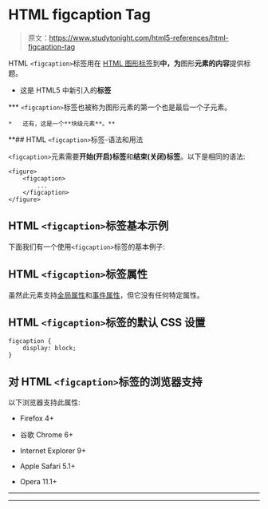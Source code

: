 # HTML figcaption Tag

> 原文：<https://www.studytonight.com/html5-references/html-figcaption-tag>

HTML `<figcaption>`标签用在 [HTML 图形标签](https://www.studytonight.com/html5-references/html-figure-tag)到**中，为**图形**元素的内容**提供标题。

*   这是 HTML5 中新引入的**标签**

***   `<figcaption>`标签也被称为图形元素的第一个也是最后一个子元素。

    *   还有，这是一个**块级元素**。** 

 **## HTML `<figcaption>`标签-语法和用法

`<figcaption>`元素需要**开始(开启)标签**和**结束(关闭)标签**。以下是相同的语法:

```
<figure>
    <figcaption>
        ...
    </figcaption>
</figure>
```

## HTML `<figcaption>`标签基本示例

下面我们有一个使用`<figcaption>`标签的基本例子:

## HTML `<figcaption>`标签属性

虽然此元素支持[全局属性](https://www.studytonight.com/html5-references/html-global-attributes)和[事件属性](https://www.studytonight.com/html5-references/html-event-attributes)，但它没有任何特定属性。

## HTML `<figcaption>`标签的默认 CSS 设置

```
figcaption {
    display: block;
}
```

## 对 HTML `<figcaption>`标签的浏览器支持

以下浏览器支持此属性:

*   Firefox 4+

*   谷歌 Chrome 6+

*   Internet Explorer 9+

*   Apple Safari 5.1+

*   Opera 11.1+

* * *

* * ***